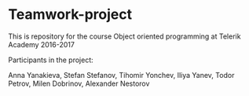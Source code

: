 # Teamwork-project
This is repository for the course Object oriented programming at Telerik Academy 2016-2017

Participants in the project:

Anna Yanakieva,
Stefan Stefanov,
Tihomir Yonchev,
Iliya Yanev,
Todor Petrov,
Milen Dobrinov,
Alexander Nestorov

